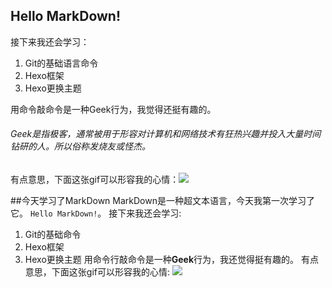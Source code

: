 ## Hello MarkDown!
接下来我还会学习：
1. Git的基础语言命令
2. Hexo框架
3. Hexo更换主题

用命令敲命令是一种Geek行为，我觉得还挺有趣的。
###### Geek是指极客，通常被用于形容对计算机和网络技术有狂热兴趣并投入大量时间钻研的人。所以俗称发烧友或怪杰。
有点意思，下面这张gif可以形容我的心情：![](https://qgt-style.oss-cn-hangzhou.aliyuncs.com/newcoursep4/g1/g1-2-2/tenor.gif)

##今天学习了MarkDown
MarkDown是一种超文本语言，今天我第一次学习了它。
```Hello MarkDown!```。
接下来我还会学习:
1. Git的基础命令
2. Hexo框架
3. Hexo更换主题
用命令行敲命令是一种**Geek**行为，我还觉得挺有趣的。
有点意思，下面这张gif可以形容我的心情:
![](https://qgt-style.oss-cn-hangzhou.aliyuncs.com/newcoursep4/g1/g1-2-2/tenor.gif)
